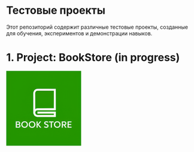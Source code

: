 # Тестовые проекты
Этот репозиторий содержит различные тестовые проекты, созданные для обучения, экспериментов и демонстрации навыков.
# 1. Project: BookStore (in progress)
<img src="logos/bookstore.png" alt="Логотип проекта" width="200" height="200">

